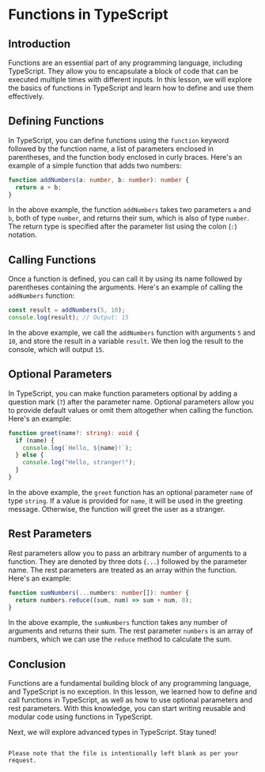 # Functions in TypeScript

## Introduction

Functions are an essential part of any programming language, including TypeScript. They allow you to encapsulate a block of code that can be executed multiple times with different inputs. In this lesson, we will explore the basics of functions in TypeScript and learn how to define and use them effectively.

## Defining Functions

In TypeScript, you can define functions using the `function` keyword followed by the function name, a list of parameters enclosed in parentheses, and the function body enclosed in curly braces. Here's an example of a simple function that adds two numbers:

```typescript
function addNumbers(a: number, b: number): number {
  return a + b;
}
```

In the above example, the function `addNumbers` takes two parameters `a` and `b`, both of type `number`, and returns their sum, which is also of type `number`. The return type is specified after the parameter list using the colon (`:`) notation.

## Calling Functions

Once a function is defined, you can call it by using its name followed by parentheses containing the arguments. Here's an example of calling the `addNumbers` function:

```typescript
const result = addNumbers(5, 10);
console.log(result); // Output: 15
```

In the above example, we call the `addNumbers` function with arguments `5` and `10`, and store the result in a variable `result`. We then log the result to the console, which will output `15`.

## Optional Parameters

In TypeScript, you can make function parameters optional by adding a question mark (`?`) after the parameter name. Optional parameters allow you to provide default values or omit them altogether when calling the function. Here's an example:

```typescript
function greet(name?: string): void {
  if (name) {
    console.log(`Hello, ${name}!`);
  } else {
    console.log("Hello, stranger!");
  }
}
```

In the above example, the `greet` function has an optional parameter `name` of type `string`. If a value is provided for `name`, it will be used in the greeting message. Otherwise, the function will greet the user as a stranger.

## Rest Parameters

Rest parameters allow you to pass an arbitrary number of arguments to a function. They are denoted by three dots (`...`) followed by the parameter name. The rest parameters are treated as an array within the function. Here's an example:

```typescript
function sumNumbers(...numbers: number[]): number {
  return numbers.reduce((sum, num) => sum + num, 0);
}
```

In the above example, the `sumNumbers` function takes any number of arguments and returns their sum. The rest parameter `numbers` is an array of numbers, which we can use the `reduce` method to calculate the sum.

## Conclusion

Functions are a fundamental building block of any programming language, and TypeScript is no exception. In this lesson, we learned how to define and call functions in TypeScript, as well as how to use optional parameters and rest parameters. With this knowledge, you can start writing reusable and modular code using functions in TypeScript.

Next, we will explore advanced types in TypeScript. Stay tuned!
```

Please note that the file is intentionally left blank as per your request.